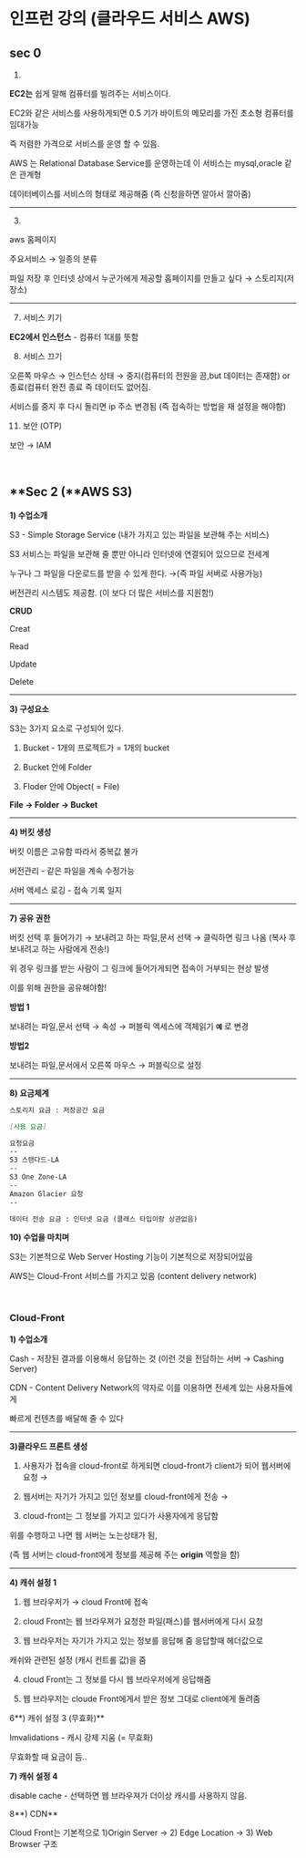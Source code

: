 # **인프런 강의 (클라우드 서비스 AWS)**

## **sec 0**

1)

**EC2는** 쉽게 말해 컴퓨터를 빌려주는 서비스이다.

EC2와 같은 서비스를 사용하게되면 0.5 기가 바이트의 메모리를 가진 초소형 컴퓨터를 임대가능

즉 저렴한 가격으로 서비스를 운영 할 수 있음.

AWS 는  Relational Database Service를 운영하는데 이 서비스는 mysql,oracle 같은 관계형

데이터베이스를 서비스의 형태로 제공해줌 (즉 신청을하면 알아서 깔아줌)

---

3)

aws 홈페이지

주요서비스 → 일종의 분류

파일 저장 후 인터넷 상에서 누군가에게 제공할 홈페이지를 만들고 싶다 → 스토리지(저장소)

---

7) 서비스 키기 

**EC2에서 인스턴스** - 컴퓨터 1대를 뜻함 

8) 서비스 끄기

오른쪽 마우스 → 인스턴스 상태 → 중지(컴퓨터의 전원을 끔,but 데이터는 존재함) or 종료(컴퓨터 완전 종료 즉 데이터도 없어짐.

서비스를 중지 후 다시 돌리면 ip 주소 변경됨 (즉 접속하는 방법을 재 설정을 해야함)

11) 보안 (OTP)

보안 → IAM

<br>

## **Sec 2 (**AWS S3)

**1) 수업소개**

S3 - Simple Storage Service (내가 가지고 있는 파일을 보관해 주는 서비스)

S3 서비스는 파일을 보관해 줄 뿐만 아니라 인터넷에 연결되어 있으므로 전세계

누구나 그 파일을 다운로드를 받을 수 있게 한다.  →(즉 파일 서버로 사용가능)

버전관리 시스템도 제공함. (이 보다 더 많은 서비스를 지원함!)

**CRUD**

Creat

Read

Update

Delete

---

**3) 구성요소**

S3는 3가지 요소로 구성되어 있다.

1) Bucket - 1개의 프로젝트가  = 1개의 bucket

2) Bucket 안에 Folder

3) Floder 안에 Object( = File)

**File → Folder → Bucket**

---

**4) 버킷 생성**

버킷 이름은 고유함 따라서 중복값 불가

버전관리 - 같은 파일을 계속 수정가능

서버 액세스 로깅 - 접속 기록 일지 

---

**7) 공유 권한**

버킷 선택 후 들어가기 → 보내려고 하는 파일,문서 선택 → 클릭하면 링크 나옴 (복사 후 보내려고 하는 사람에게 전송!) 

위 경우 링크를 받는 사람이 그 링크에 들어가게되면 접속이 거부되는 현상 발생

이를 위해 권한을 공유해야함!

**방법 1**

보내려는 파일,문서 선택 → 속성 → 퍼블릭 엑세스에 객체읽기 **`예`**  로 변경

**방법2**

보내려는 파일,문서에서 오른쪽 마우스 → 퍼블릭으로 설정

---

**8) 요금체계**

```markdown
스토리지 요금 : 저장공간 요금

[사용 요금]

요청요금 
--
S3 스탠다드-LA
--		
S3 One Zone-LA
--
Amazon Glacier 요청
--

데이터 전송 요금 : 인터넷 요금 (클래스 타입이랑 상관없음)

```

**10) 수업을 마치며**

S3는 기본적으로 Web Server Hosting 기능이 기본적으로 저장되어있음

AWS는 Cloud-Front 서비스를 가지고 있음 (content delivery network)

<br>


### Cloud-Front

**1) 수업소개**

Cash - 저장된 결과를 이용해서 응답하는 것 (이런 것을 전담하는 서버 → Cashing Server)

CDN - Content Delivery Network의 약자로 이를 이용하면 전세계 있는 사용자들에게

빠르게 컨텐츠를 배달해 줄 수 있다

---

**3)클라우드 프론트 생성**

1) 사용자가 접속을 cloud-front로 하게되면 cloud-front가 client가 되어 웹서버에 요청 →

2) 웹서버는 자기가 가지고 있던 정보를 cloud-front에게 전송 →

3) cloud-front는 그 정보를 가지고 있다가 사용자에게 응답함

위를 수행하고 나면 웹 서버는 노는상태가 됨, 

(즉 웹 서버는 cloud-front에게 정보를 제공해 주는 **origin**  역할을 함)

---

**4) 캐쉬 설정 1**

1) 웹 브라우저가  → cloud Front에 접속

2) cloud Front는 웹 브라우져가 요청한 파일(패스)를  웹서버에게 다시 요청

3) 웹 브라우저는 자기가 가지고 있는 정보를 응답해 줌 응답할때 헤더값으로

 캐쉬와 관련된 설정 (캐시 컨트롤 값)을  줌

4) cloud Front는 그 정보를 다시 웹 브라우저에게 응답해줌 

5) 웹 브라우저는 cloude Front에게서 받은 정보 그대로 client에게 돌려줌

6**) 캐쉬 설정 3 (무효화)**

Imvalidations - 캐시 강제 지움 (= 무효화)

무효화할 때 요금이 듬..

**7) 캐쉬 설정 4**

disable cache - 선택하면 웹 브라우져가 더이상 캐시를 사용하지 않음.

8**) CDN**

Cloud Front는 기본적으로 1)Origin Server → 2) Edge Location → 3) Web Browser 구조
